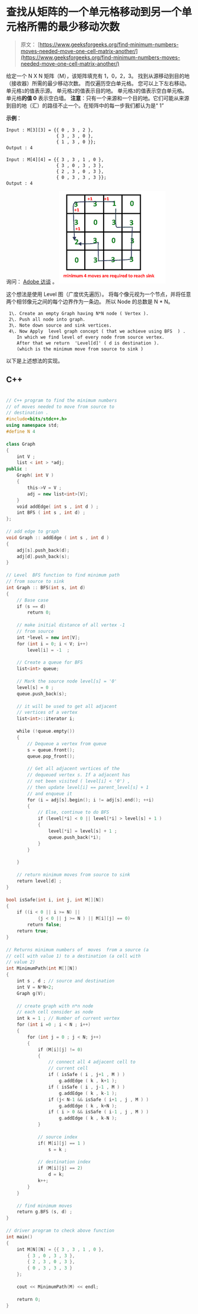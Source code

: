 # 查找从矩阵的一个单元格移动到另一个单元格所需的最少移动次数

> 原文： [https://www.geeksforgeeks.org/find-minimum-numbers-moves-needed-move-one-cell-matrix-another/](https://www.geeksforgeeks.org/find-minimum-numbers-moves-needed-move-one-cell-matrix-another/)

给定一个 N X N 矩阵（M），该矩阵填充有 1，0，2，3。 找到从源移动到目的地（接收器）所需的最少移动次数。 而仅遍历空白单元格。 您可以上下左右移动。
单元格`1`的值表示源。
单元格`2`的值表示目的地。
单元格`3`的值表示空白单元格。
单元格**的值 0** 表示空白墙。
**注意**：只有一个来源和一个目的地。它们可能从来源到目的地（汇）的路径不止一个。在矩阵中的每一步我们都认为是“ 1”

**示例**：

```
Input : M[3][3] = {{ 0 , 3 , 2 },
                   { 3 , 3 , 0 },
                   { 1 , 3 , 0 }};
Output : 4 

Input : M[4][4] = {{ 3 , 3 , 1 , 0 },
                   { 3 , 0 , 3 , 3 },
                   { 2 , 3 , 0 , 3 },
                   { 0 , 3 , 3 , 3 }};
Output : 4 

```

询问： [Adob​​e 访谈](https://www.geeksforgeeks.org/adobe-interview-experience-set-41-software-engineer/)
。 ![minimum_move](img/0309f6e58e9c0be41d7d925357545272.png) 

这个想法是使用 Level 图（广度优先遍历）。 将每个像元视为一个节点，并将任意两个相邻像元之间的每个边界作为一条边。 所以 Node 的总数是 N * N。

```
 1\. Create an empty Graph having N*N node ( Vertex ).
 2\. Push all node into graph.
 3\. Note down source and sink vertices.
 4\. Now Apply  level graph concept ( that we achieve using BFS  ) .
    In which we find level of every node from source vertex.
    After that we return  'Level[d]' ( d is destination ).
    (which is the minimum move from source to sink )

```

以下是上述想法的实现。

## C++

```cpp

// C++ program to find the minimum numbers 
// of moves needed to move from source to 
// destination . 
#include<bits/stdc++.h> 
using namespace std; 
#define N 4 

class Graph 
{ 
    int V ; 
    list < int > *adj; 
public : 
    Graph( int V ) 
    { 
        this->V = V ; 
        adj = new list<int>[V]; 
    } 
    void addEdge( int s , int d ) ; 
    int BFS ( int s , int d) ; 
}; 

// add edge to graph 
void Graph :: addEdge ( int s , int d ) 
{ 
    adj[s].push_back(d); 
    adj[d].push_back(s); 
} 

// Level  BFS function to find minimum path 
// from source to sink 
int Graph :: BFS(int s, int d) 
{ 
    // Base case 
    if (s == d) 
        return 0; 

    // make initial distance of all vertex -1 
    // from source 
    int *level = new int[V]; 
    for (int i = 0; i < V; i++) 
        level[i] = -1  ; 

    // Create a queue for BFS 
    list<int> queue; 

    // Mark the source node level[s] = '0' 
    level[s] = 0 ; 
    queue.push_back(s); 

    // it will be used to get all adjacent 
    // vertices of a vertex 
    list<int>::iterator i; 

    while (!queue.empty()) 
    { 
        // Dequeue a vertex from queue 
        s = queue.front(); 
        queue.pop_front(); 

        // Get all adjacent vertices of the 
        // dequeued vertex s. If a adjacent has 
        // not been visited ( level[i] < '0') , 
        // then update level[i] == parent_level[s] + 1 
        // and enqueue it 
        for (i = adj[s].begin(); i != adj[s].end(); ++i) 
        { 
            // Else, continue to do BFS 
            if (level[*i] < 0 || level[*i] > level[s] + 1 ) 
            { 
                level[*i] = level[s] + 1 ; 
                queue.push_back(*i); 
            } 
        } 

    } 

    // return minimum moves from source to sink 
    return level[d] ; 
} 

bool isSafe(int i, int j, int M[][N]) 
{ 
    if ((i < 0 || i >= N) || 
            (j < 0 || j >= N ) || M[i][j] == 0) 
        return false; 
    return true; 
} 

// Returns minimum numbers of  moves  from a source (a 
// cell with value 1) to a destination (a cell with 
// value 2) 
int MinimumPath(int M[][N]) 
{ 
    int s , d ; // source and destination 
    int V = N*N+2; 
    Graph g(V); 

    // create graph with n*n node 
    // each cell consider as node 
    int k = 1 ; // Number of current vertex 
    for (int i =0 ; i < N ; i++) 
    { 
        for (int j = 0 ; j < N; j++) 
        { 
            if (M[i][j] != 0) 
            { 
                // connect all 4 adjacent cell to 
                // current cell 
                if ( isSafe ( i , j+1 , M ) ) 
                    g.addEdge ( k , k+1 ); 
                if ( isSafe ( i , j-1 , M ) ) 
                    g.addEdge ( k , k-1 ); 
                if (j< N-1 && isSafe ( i+1 , j , M ) ) 
                    g.addEdge ( k , k+N ); 
                if ( i > 0 && isSafe ( i-1 , j , M ) ) 
                    g.addEdge ( k , k-N ); 
            } 

            // source index 
            if( M[i][j] == 1 ) 
                s = k ; 

            // destination index 
            if (M[i][j] == 2) 
                d = k; 
            k++; 
        } 
    } 

    // find minimum moves 
    return g.BFS (s, d) ; 
} 

// driver program to check above function 
int main() 
{ 
    int M[N][N] = {{ 3 , 3 , 1 , 0 }, 
        { 3 , 0 , 3 , 3 }, 
        { 2 , 3 , 0 , 3 }, 
        { 0 , 3 , 3 , 3 } 
    }; 

    cout << MinimumPath(M) << endl; 

    return 0; 
} 

```